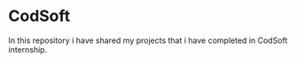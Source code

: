 # CodSoft
In this repository i have shared my projects that i have completed in CodSoft internship.
